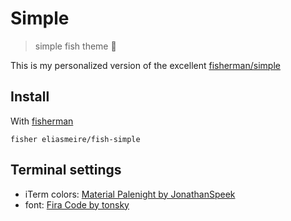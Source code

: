 # Simple
> simple fish theme 🐠

This is my personalized version of the excellent [fisherman/simple](https://github.com/fisherman/simple)

<!-- ![palenight] -->

## Install

With [fisherman]

```
fisher eliasmeire/fish-simple
```

## Terminal settings

- iTerm colors: [Material Palenight by JonathanSpeek](https://github.com/JonathanSpeek/palenight-iterm2)
- font: [Fira Code by tonsky](https://github.com/tonsky/FiraCode)

[fisherman]: https://github.com/fisherman/fisherman
[palenight]: https://cloud.githubusercontent.com/assets/8317250/13661599/777665a2-e6d7-11e5-9078-eae115fa140a.png
